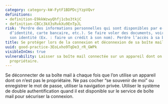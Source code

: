 ```yaml
---
category: category-kW-FytF1BDPDcjYzpVQvr
definitions:
- definition-E9kkWzwyQhfj1cbo3tkjC
- definition-CBCc3kX3sRvkXu9EnTpJL
risk: 'Perdre des informations personnelles qui sont disponibles par e-mail (pièce
  d’identité, carte bancaire, etc.). Se faire voler des documents, voir se faire usurper
  son identité (Ex. : faire un crédit à son nom). Perdre l’accès à sa boîte mail.'
title: Se protéger lors de la connexion et déconnexion de sa boîte mail.
uuid: good-practice-3EoLxho9TqDe3_rR_GWPk
visibleInCms: true
vulnerability: Laisser sa boîte mail connectée sur un appareil dont on n’est pas le
  propriétaire.
---
```


Se déconnecter de sa boîte mail à chaque fois que l’on utilise un appareil dont on n’est pas le propriétaire. Ne pas cocher “se souvenir de moi” ou enregistrer le mot de passe, utiliser la navigation privée. Utiliser le système de double authentification quand il est disponible sur le service de boîte mail pour sécuriser la connexion.